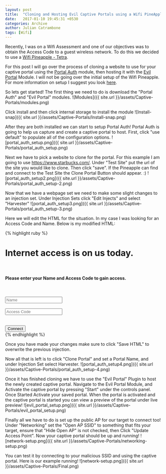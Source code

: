 ```yaml
---
layout: post
title:  "Cloning and Hosting Evil Captive Portals using a Wifi PineApple"
date:   2017-01-10 19:45:31 +0530
categories: Archive
author: Julian Catrambone
tags: [Wifi]
---
```

Recently, I was on a Wifi Assessment and one of our objectives was to obtain the Access Code to a guest wireless network.  To do this we decided to use a [Wifi Pineapple - Tetra](https://wifipineapple.com/).

For this post I will go over the process of cloning a website to use for your captive portal using the [Portal Auth](https://github.com/sud0nick/PortalAuth) module, then hosting it with the [Evil Portal](https://github.com/frozenjava/evilportal) Module.  I will not be going over the initial setup of the Wifi Pineapple.  For more information on setup I suggest you look [here](https://www.youtube.com/watch?v=gqMW0NeODAQ).

So lets get started!  The first thing we need to do is download the "Portal Auth" and "Evil Portal" modules.
![Modules]({{ site.url }}/assets/Captive-Portals/modules.png)

Click install and then click internal storage to install the module
![Install-snap]({{ site.url }}/assets/Captive-Portals/Install-snap.png)

After they are both installed we can start to setup Portal Auth!  Portal Auth is going to help us capture and create a captive portal to host.  First, click "use default" to populate all of the configuration options.
![portal_auth_setup.png]({{ site.url }}/assets/Captive-Portals/portal_auth_setup.png)

Next we have to pick a website to clone for the portal.  For this example I am going to use https://www.starbucks.com/.  Under "Test Site" put the url of the site you would like to clone.  Then click "save".  If the Pineapple can find and connect to the Test Site the Clone Portal Button should appear. :)
![portal_auth_setup2.png]({{ site.url }}/assets/Captive-Portals/portal_auth_setup-2.png)

Now that we have a webpage set we need to make some slight changes to an injection set.  Under Injection Sets click "Edit Injects" and select "Harvester"
![portal_auth_setup3.png]({{ site.url }}/assets/Captive-Portals/portal_auth_setup-3.png)

Here we will edit the HTML for the situation.  In my case I was looking for an Access Code and Name.  Below is my modified HTML:

{% highlight ruby %}
<div id="pa_overlay-back"></div>
<div id="pa_msgBox" class="pa_main">
	<h1 class="pa_h1">Internet access is on us today.</h1><br />
	<h4 class="pa_h4">Please enter your Name and Access Code to gain access.</h4>
	<br /><br />
	<div>
		<input type="text" id="pa_email" name="pa_email" class="pa_field" placeholder="Name" />
	</div>
	<br />
	<div>
		<input type="password" id="pa_password" name="pa_password" class="pa_field" placeholder="Access Code" />
	</div>
	<br /><br />
	<button id="submit_button" class="pa_connectButton" type="button">Connect</button>
</div>
{% endhighlight %}

Once you have made your changes make sure to click "Save HTML" to overwrite the previous injection.

Now all that is left is to click "Clone Portal" and set a Portal Name, and under Injection Set select Harvester.
![portal_auth_setup4.png]({{ site.url }}/assets/Captive-Portals/portal_auth_setup-4.png)

Once it has finished cloning we have to use the "Evil Portal" Plugin to host the newly created captive portal.  Navigate to the Evil Portal Module, and Activate the captive portal by pressing "Start" under the controls panel.  Once Started Activate your saved portal.  When the portal is activated and the captive portal is started you can view a preview of the portal under live preview!
![evil_portal_setup.png]({{ site.url }}/assets/Captive-Portals/evil_portal_setup.png)

Finally all we have to do is set up the public AP for our target to connect too!  Under "Networking" set the "Open AP SSID" to something that fits your target, ensure that "Hide Open AP" is not checked, then Click "Update Access Point".  Now your captive portal should be up and running!
![network-setup.png]({{ site.url }}/assets/Captive-Portals/networking-setup.png)

You can test it by connecting to your malicious SSID and using the captive portal.  Here is our example running!
![network-setup.png]({{ site.url }}/assets/Captive-Portals/Final.png)
